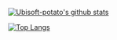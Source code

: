 [![Ubisoft-potato's github stats](https://github-readme-stats.vercel.app/api?username=Ubisoft-potato&count_private=true&show_icons=true&theme=onedark)](https://github.com/anuraghazra/github-readme-stats)

[![Top Langs](https://github-readme-stats.vercel.app/api/top-langs/?username=Ubisoft-potato&layout=compact?hide=HTML)](https://github.com/anuraghazra/github-readme-stats)
